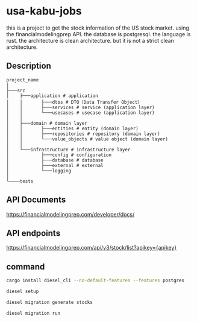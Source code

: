 # usa-kabu-jobs

this is a project to get the stock information of the US stock market.
using the financialmodelingprep API.
the database is postgresql.
the language is rust.
the architecture is clean architecture.
but it is not a strict clean architecture.

## Description

```
project_name
│
├───src
│    ├───application # application
│    │       ├───dtos # DTO（Data Transfer Object）
│    │       ├───services # service (application layer)
│    │       └───usecases # usecase (application layer)
│    │
│    ├───domain # domain layer
│    │       ├───entities # entity (domain layer)
│    │       ├───repositories # repository (domain layer)
│    │       └───value_objects # value object (domain layer)
│    │
│    └───infrastructure # infrastructure layer
│            ├───config # configuration
│            ├───database # database
│            ├───external # external
│            └───logging
│
└────tests
```

## API Documents

https://financialmodelingprep.com/developer/docs/

## API endpoints

https://financialmodelingprep.com/api/v3/stock/list?apikey={apikey}

## command

```bash
cargo install diesel_cli --no-default-features --features postgres
```

```bash
diesel setup
```

```bash
diesel migration generate stocks
```

```bash
diesel migration run
```
